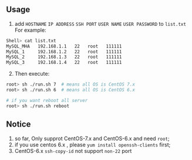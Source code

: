 
## Usage

1. add `HOSTNAME` `IP ADDRESS` `SSH PORT` `USER NAME` `USER PASSWORD` to `list.txt`
For example:
```bash
Shell> cat list.txt
MySQL_MHA   192.168.1.1   22   root   111111
MySQL_1     192.168.1.2   22   root   111111
MySQL_2     192.168.1.3   22   root   111111
MySQL_3     192.168.1.4   22   root   111111
```

2. Then execute:
```bash
root> sh ./run.sh 7  # means all OS is CentOS 7.x
root> sh ./run.sh 6  # means all OS is CentOS 6.x

# if you want reboot all server
root> sh ./run.sh reboot
```

## Notice  

1. so far, Only supprot CentOS-7.x and  CentOS-6.x and need `root`;
2. if you use centos 6.x , please `yum install openssh-clients` first;
3. CentOS-6.x `ssh-copy-id` not support `non-22` port
